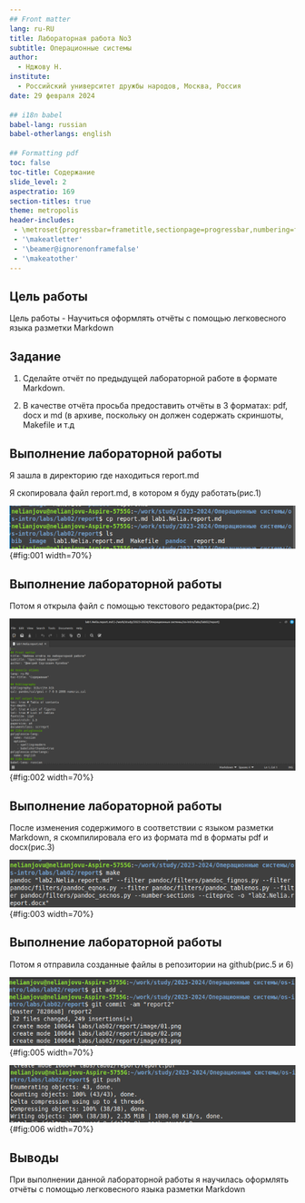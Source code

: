 ```yaml
---
## Front matter
lang: ru-RU
title: Лабораторная работа No3
subtitle: Операционные системы
author:
  - Нджову Н.
institute:
  - Российский университет дружбы народов, Москва, Россия
date: 29 февраля 2024

## i18n babel
babel-lang: russian
babel-otherlangs: english

## Formatting pdf
toc: false
toc-title: Содержание
slide_level: 2
aspectratio: 169
section-titles: true
theme: metropolis
header-includes:
 - \metroset{progressbar=frametitle,sectionpage=progressbar,numbering=fraction}
 - '\makeatletter'
 - '\beamer@ignorenonframefalse'
 - '\makeatother'
---
```


## Цель работы

Цель работы - Научиться оформлять отчёты с помощью легковесного языка разметки Markdown

## Задание

1. Сделайте отчёт по предыдущей лабораторной работе в формате Markdown.

2. В качестве отчёта просьба предоставить отчёты в 3 форматах: pdf, docx и md (в архиве,
поскольку он должен содержать скриншоты, Makefile и т.д

## Выполнение лабораторной работы

Я зашла в директорию где находиться report.md

Я скопировала файл report.md, в котором я буду работать(рис.1)

![копирование файла](image/02.png){#fig:001 width=70%}

## Выполнение лабораторной работы

Потом я открыла файл с помощью текстового редактора(рис.2)

![файл](image/04.png){#fig:002 width=70%}

## Выполнение лабораторной работы

После изменения содержимого в соответствии с языком разметки Markdown, я скомпилировала его из формата md в форматы pdf и docx(рис.3)

![компилиляция отчета](image/05.png){#fig:003 width=70%}

## Выполнение лабораторной работы

Потом я отправила созданные файлы в репозитории на github(рис.5 и 6)

![отправка файлов](image/07.png){#fig:005 width=70%}

![отправка файлов](image/08.png){#fig:006 width=70%}

## Выводы

При выполнении данной лабораторной работы я научилась оформлять отчёты с помощью легковесного языка разметки Markdown

